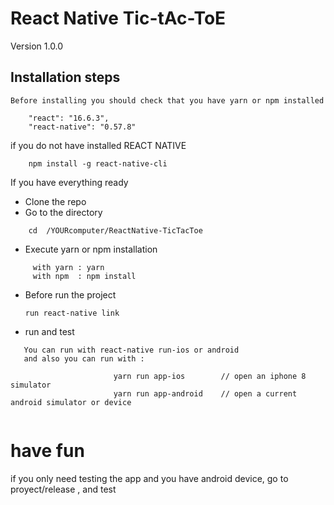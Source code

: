 
# React Native Tic-tAc-ToE 

  Version 1.0.0
 
 ## Installation steps
  
``` Before installing you should check that you have yarn or npm installed  ```

```
    "react": "16.6.3",
    "react-native": "0.57.8"
```

  if you do not have installed  REACT NATIVE

```
    npm install -g react-native-cli
```
  If you have everything ready

 * Clone the repo 
 * Go to the directory 
 
 ```
     cd  /YOURcomputer/ReactNative-TicTacToe
 ```
 * Execute yarn or npm installation 
 
 ```
      with yarn : yarn 
      with npm  : npm install
 ```
 * Before run the project   
 
    ``` run react-native link  ```
    
 * run and test 
 
 ```
    You can run with react-native run-ios or android 
    and also you can run with :
                  
                        yarn run app-ios        // open an iphone 8 simulator 
                        yarn run app-android    // open a current android simulator or device 
    
 ```


# have fun
 
   if you only need testing the app and you have android device,  go to proyect/release , and test
